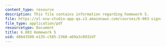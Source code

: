 ```yaml
---
content_type: resource
description: This file contains information regarding homework 5.
file: https://ol-ocw-studio-app-qa.s3.amazonaws.com/courses/6-003-signals-and-systems-fall-2011/d8643589e135c5852360a69a3c0932df_MIT6_003F11_hw05.pdf
file_type: application/pdf
resourcetype: Document
title: 6.003 Homework 5
uid: d8643589-e135-c585-2360-a69a3c0932df
---
```

